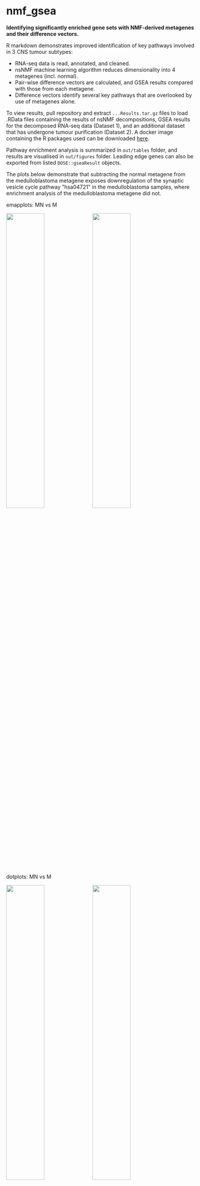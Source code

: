# nmf_gsea
**Identifying significantly enriched gene sets with NMF-derived metagenes and their difference vectors.**

R markdown demonstrates improved identification of key pathways involved in 3 CNS tumour subtypes: 
 - RNA-seq data is read, annotated, and cleaned.
 - nsNMF machine learning algorithm reduces dimensionality into 4 metagenes (incl. normal).
 - Pair-wise difference vectors are calculated, and GSEA results compared with those from each metagene.
 - Difference vectors identify several key pathways that are overlooked by use of metagenes alone. 

To view results, pull repository and extract `...Results.tar.gz` files to load .RData files containing the results of nsNMF decompositions, GSEA results for the decomposed RNA-seq data (Dataset 1), and an additional dataset that has undergone tumour purification (Dataset 2).
A docker image containing the R packages used can be downloaded [here](https://www.dropbox.com/sh/8ha8tn4dj2p1wai/AAB_tz2bia9__gezBWbBouIza?dl=0).

Pathway enrichment analysis is summarized in `out/tables` folder, and results are visualised in `out/figures` folder. 
Leading edge genes can also be exported from listed `DOSE::gseaResult` objects.

The plots below demonstrate that subtracting the normal metagene from the medulloblastoma metagene exposes downregulation of the synaptic vesicle cycle pathway "hsa04721" in the medulloblastoma samples, where enrichment analysis of the medulloblastoma metagene did not.

emapplots: MN vs M

<img src="https://user-images.githubusercontent.com/72213939/129490964-f7a16c5c-ee8b-4b55-97bd-67d615c99ab5.png" width="45%"></img> <img src="https://user-images.githubusercontent.com/72213939/129490966-7194596a-e4fb-4dd1-b07b-821c2e0291f6.png" width="45%"></img> 

dotplots: MN vs M

<img src="https://user-images.githubusercontent.com/72213939/129491345-52f2e3f5-2ba0-490e-8a30-146e8cde2c5e.png" width="45%"></img> <img src="https://user-images.githubusercontent.com/72213939/129491351-0ccbc0ad-2f8b-4700-8174-32f8cad861a8.png" width="45%"></img> 

cnetplots: MN vs M

<img src="https://user-images.githubusercontent.com/72213939/129491425-216bb022-d961-4c85-a0a0-655135c98420.png" width="45%"></img> <img src="https://user-images.githubusercontent.com/72213939/129491427-42f0bbbb-f3af-4ab7-99b5-925ef7de2d2c.png" width="45%"></img> 

